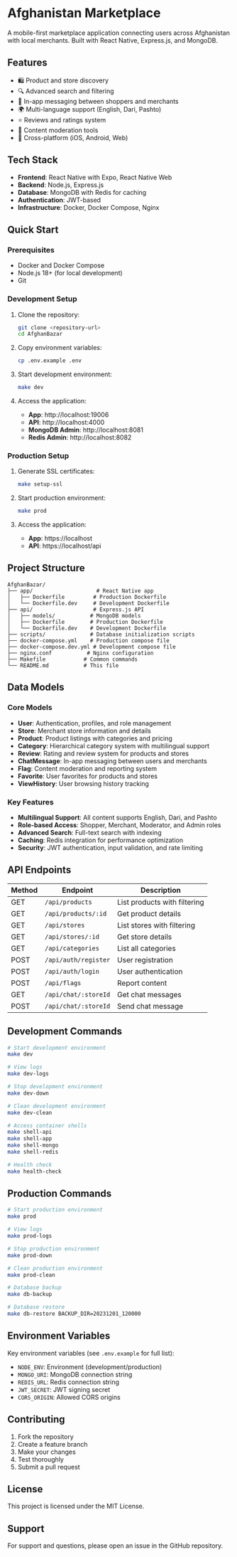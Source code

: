 # Afghanistan Marketplace

A mobile-first marketplace application connecting users across Afghanistan with local merchants. Built with React Native, Express.js, and MongoDB.

## Features

- 🛍️ Product and store discovery
- 🔍 Advanced search and filtering
- 💬 In-app messaging between shoppers and merchants
- 🌍 Multi-language support (English, Dari, Pashto)
- ⭐ Reviews and ratings system
- 🚩 Content moderation tools
- 📱 Cross-platform (iOS, Android, Web)

## Tech Stack

- **Frontend**: React Native with Expo, React Native Web
- **Backend**: Node.js, Express.js
- **Database**: MongoDB with Redis for caching
- **Authentication**: JWT-based
- **Infrastructure**: Docker, Docker Compose, Nginx

## Quick Start

### Prerequisites

- Docker and Docker Compose
- Node.js 18+ (for local development)
- Git

### Development Setup

1. Clone the repository:
   ```bash
   git clone <repository-url>
   cd AfghanBazar
   ```

2. Copy environment variables:
   ```bash
   cp .env.example .env
   ```

3. Start development environment:
   ```bash
   make dev
   ```

4. Access the application:
   - **App**: http://localhost:19006
   - **API**: http://localhost:4000
   - **MongoDB Admin**: http://localhost:8081
   - **Redis Admin**: http://localhost:8082

### Production Setup

1. Generate SSL certificates:
   ```bash
   make setup-ssl
   ```

2. Start production environment:
   ```bash
   make prod
   ```

3. Access the application:
   - **App**: https://localhost
   - **API**: https://localhost/api

## Project Structure

```
AfghanBazar/
├── app/                    # React Native app
│   ├── Dockerfile         # Production Dockerfile
│   └── Dockerfile.dev     # Development Dockerfile
├── api/                   # Express.js API
│   ├── models/           # MongoDB models
│   ├── Dockerfile        # Production Dockerfile
│   └── Dockerfile.dev    # Development Dockerfile
├── scripts/              # Database initialization scripts
├── docker-compose.yml    # Production compose file
├── docker-compose.dev.yml # Development compose file
├── nginx.conf           # Nginx configuration
├── Makefile            # Common commands
└── README.md           # This file
```

## Data Models

### Core Models

- **User**: Authentication, profiles, and role management
- **Store**: Merchant store information and details
- **Product**: Product listings with categories and pricing
- **Category**: Hierarchical category system with multilingual support
- **Review**: Rating and review system for products and stores
- **ChatMessage**: In-app messaging between users and merchants
- **Flag**: Content moderation and reporting system
- **Favorite**: User favorites for products and stores
- **ViewHistory**: User browsing history tracking

### Key Features

- **Multilingual Support**: All content supports English, Dari, and Pashto
- **Role-based Access**: Shopper, Merchant, Moderator, and Admin roles
- **Advanced Search**: Full-text search with indexing
- **Caching**: Redis integration for performance optimization
- **Security**: JWT authentication, input validation, and rate limiting

## API Endpoints

| Method | Endpoint | Description |
|--------|----------|-------------|
| GET | `/api/products` | List products with filtering |
| GET | `/api/products/:id` | Get product details |
| GET | `/api/stores` | List stores with filtering |
| GET | `/api/stores/:id` | Get store details |
| GET | `/api/categories` | List all categories |
| POST | `/api/auth/register` | User registration |
| POST | `/api/auth/login` | User authentication |
| POST | `/api/flags` | Report content |
| GET | `/api/chat/:storeId` | Get chat messages |
| POST | `/api/chat/:storeId` | Send chat message |

## Development Commands

```bash
# Start development environment
make dev

# View logs
make dev-logs

# Stop development environment
make dev-down

# Clean development environment
make dev-clean

# Access container shells
make shell-api
make shell-app
make shell-mongo
make shell-redis

# Health check
make health-check
```

## Production Commands

```bash
# Start production environment
make prod

# View logs
make prod-logs

# Stop production environment
make prod-down

# Clean production environment
make prod-clean

# Database backup
make db-backup

# Database restore
make db-restore BACKUP_DIR=20231201_120000
```

## Environment Variables

Key environment variables (see `.env.example` for full list):

- `NODE_ENV`: Environment (development/production)
- `MONGO_URI`: MongoDB connection string
- `REDIS_URL`: Redis connection string
- `JWT_SECRET`: JWT signing secret
- `CORS_ORIGIN`: Allowed CORS origins

## Contributing

1. Fork the repository
2. Create a feature branch
3. Make your changes
4. Test thoroughly
5. Submit a pull request

## License

This project is licensed under the MIT License.

## Support

For support and questions, please open an issue in the GitHub repository.